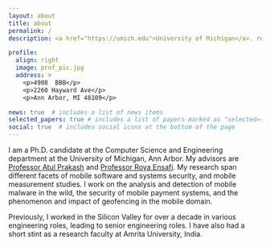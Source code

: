 ```yaml
---
layout: about
title: about
permalink: /
description: <a href="https://umich.edu">University of Michigan</a>. renukak@umich.edu

profile:
  align: right
  image: prof_pic.jpg
  address: >
    <p>4908  BBB</p>
    <p>2260 Hayward Ave</p>
    <p>Ann Arbor, MI 48109</p>

news: true  # includes a list of news items
selected_papers: true # includes a list of papers marked as "selected={true}"
social: true  # includes social icons at the bottom of the page
---
```


I am a Ph.D. candidate at the Computer Science and Engineering department at the University of Michigan, Ann Arbor. My advisors are [Professor Atul Prakash](https://web.eecs.umich.edu/~aprakash/) and [Professor Roya Ensafi](https://ensa.fi). My research span different facets of mobile software and systems security, and mobile measurement studies. I work on the analysis and detection of mobile malware in the wild, the security of mobile payment systems, and the phenomenon and impact of geofencing in the mobile domain. 

Previously, I worked in the Silicon Valley for over a decade in various engineering roles, leading to senior engineering roles. I have also had a short stint as a research faculty at Amrita University, India.
